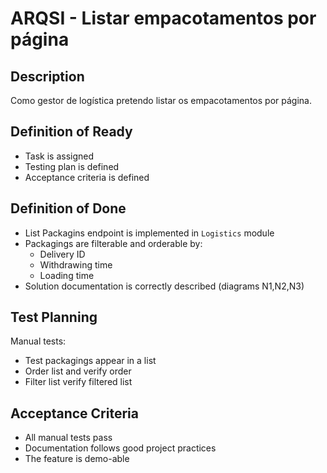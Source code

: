 # ARQSI - Listar empacotamentos por página

## Description

Como gestor de logística pretendo listar os empacotamentos por página.

## Definition of Ready

- Task is assigned
- Testing plan is defined
- Acceptance criteria is defined

## Definition of Done

- List Packagins endpoint is implemented in `Logistics` module
- Packagings are filterable and orderable by:
    + Delivery ID
    + Withdrawing time
    + Loading time
- Solution documentation is correctly described (diagrams N1,N2,N3)

## Test Planning

Manual tests:

- Test packagings appear in a list
- Order list and verify order
- Filter list verify filtered list

## Acceptance Criteria

- All manual tests pass
- Documentation follows good project practices
- The feature is demo-able

